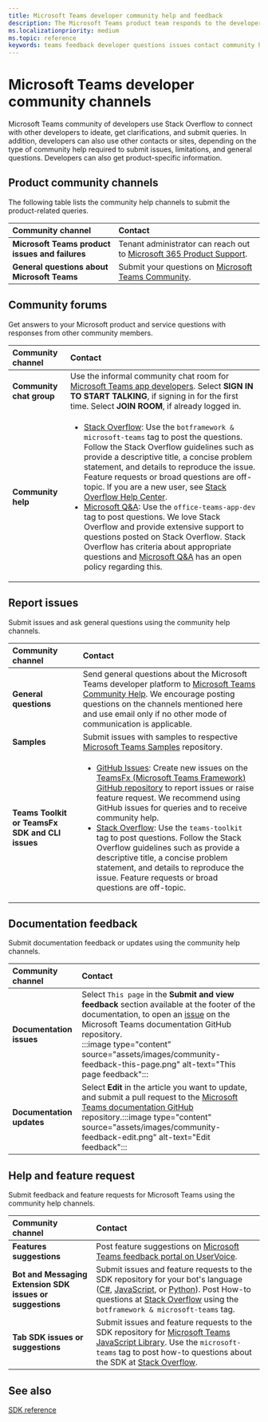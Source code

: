 ```yaml
---
title: Microsoft Teams developer community help and feedback
description: The Microsoft Teams product team responds to the developer community across various feedback and support channels.
ms.localizationpriority: medium
ms.topic: reference
keywords: teams feedback developer questions issues contact community help request bugs contributions community discussions support
---
```


# Microsoft Teams developer community channels

Microsoft Teams community of developers use Stack Overflow to connect with other developers to ideate, get clarifications, and submit queries. In addition, developers can also use other contacts or sites, depending on the type of community help required to submit issues, limitations, and general questions. Developers can also get product-specific information.

## Product community channels

The following table lists the community help channels to submit the product-related queries.

| **Community channel** | **Contact** |
|:------------|:------------|
| **Microsoft Teams product issues and failures** | Tenant administrator can reach out to [Microsoft 365 Product Support](/microsoft-365/admin/contact-support-for-business-products). |
| **General questions about Microsoft Teams** | Submit your questions on [Microsoft Teams Community](https://answers.microsoft.com/en-us/msteams/forum). |

## Community forums

Get answers to your Microsoft product and service questions with responses from other community members.

| **Community channel**|   **Contact**  |
|:---------------------|:---------------|
| **Community chat group** | Use the informal community chat room for [Microsoft Teams app developers](https://gitter.im/OfficeDev/MicrosoftTeamsAppDev). Select **SIGN IN TO START TALKING**, if signing in for the first time. Select **JOIN ROOM**, if already logged in. |
|**Community help** | <ul> <li>[Stack Overflow](https://stackoverflow.com/questions/tagged/microsoft-teams): Use the `botframework & microsoft-teams` tag to post the questions. Follow the Stack Overflow guidelines such as provide a descriptive title, a concise problem statement, and details to reproduce the issue. Feature requests or broad questions are off-topic. If you are a new user, see [Stack Overflow Help Center](https://stackoverflow.com/help).</li>  <li> [Microsoft Q&A](/answers/topics/office-teams-app-dev.html): Use the `office-teams-app-dev` tag to post questions. We love Stack Overflow and provide extensive support to questions posted on Stack Overflow. Stack Overflow has criteria about appropriate questions and [Microsoft Q&A](/answers/topics/office-teams-app-dev.html) has an open policy regarding this. </li><ul> |

## Report issues

Submit issues and ask general questions using the community help channels.

| **Community channel** | **Contact** |
|:----------------------|:------------|
| **General questions** | Send general questions about the Microsoft Teams developer platform to [Microsoft Teams Community Help](mailto:microsoftteamsdev@microsoft.com). We encourage posting questions on the channels mentioned here and use email only if no other mode of communication is applicable. |
| **Samples** | Submit issues with samples to respective [Microsoft Teams Samples](https://github.com/OfficeDev/Microsoft-Teams-Samples) repository.|
|  **Teams Toolkit or TeamsFx SDK and CLI issues** | <ul><li> [GitHub Issues](https://github.com/OfficeDev/TeamsFx/issues): Create new issues on the [TeamsFx (Microsoft Teams Framework) GitHub repository](https://github.com/OfficeDev/TeamsFx) to report issues or raise feature request. We recommend using GitHub issues for queries and to receive community help. <li>  [Stack Overflow](https://stackoverflow.com/questions/tagged/teams-toolkit): Use the `teams-toolkit` tag to post questions. Follow the Stack Overflow guidelines such as provide a descriptive title, a concise problem statement, and details to reproduce the issue. Feature requests or broad questions are off-topic. </li> </ul> |

## Documentation feedback

Submit documentation feedback or updates using the community help channels.

| **Community channel** | **Contact** |
|:---------------------|:----------------|
| **Documentation issues** | Select `This page` in the **Submit and view feedback** section available at the footer of the documentation, to open an [issue](https://github.com/MicrosoftDocs/msteams-docs/issues) on the Microsoft Teams documentation GitHub repository. <br> :::image type="content" source="assets/images/community-feedback-this-page.png" alt-text="This page feedback":::|  
| **Documentation updates** | Select **Edit** in the article you want to update, and submit a pull request to the [Microsoft Teams documentation GitHub](https://github.com/MicrosoftDocs/msteams-docs) repository.:::image type="content" source="assets/images/community-feedback-edit.png" alt-text="Edit feedback":::|

## Help and feature request

Submit feedback and feature requests for Microsoft Teams using the community help channels.

| **Community channel** | **Contact** |
|:----------|:---------|
| **Features suggestions** | Post feature suggestions on [Microsoft Teams feedback portal on UserVoice](https://microsoftteams.uservoice.com/forums/555103-public-preview/category/182881-developer-platform). |
| **Bot and Messaging Extension SDK issues or suggestions** | Submit issues and feature requests to the SDK repository for your bot's language ([C#](https://github.com/Microsoft/botbuilder-dotnet/), [JavaScript](https://github.com/Microsoft/botbuilder-js), or [Python](https://github.com/Microsoft/botbuilder-python)). Post How-to questions at [Stack Overflow](https://stackoverflow.com/questions/tagged/botframework%20microsoft-teams) using the `botframework & microsoft-teams` tag. |
| **Tab SDK issues or suggestions** | Submit issues and feature requests to the SDK repository for [Microsoft Teams JavaScript Library](https://github.com/OfficeDev/microsoft-teams-library-js/issues). Use the `microsoft-teams` tag to post how-to questions about the SDK at [Stack Overflow](https://stackoverflow.com/questions/tagged/microsoft-teams). |

## See also

[SDK reference](/javascript/api/overview/msteams-client?view=msteams-client-js-latest&preserve-view=true)

